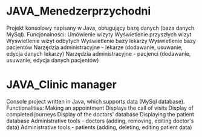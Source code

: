 # JAVA_Menedzerprzychodni
Projekt konsolowy napisany w Java, obługujący bazę danych (baza danych MySql).
Funcjonalności:
  Umówienie wizyty
  Wyświetlenie przyszłych wizyt
  Wyświetlenie wizyt odbytych
  Wyświetlenie bazy lekarzy
  Wyświetlenie bazy pacjentów
  Narzędzia administracyjne - lekarze (dodawanie, usuwanie, edycja danych lekarzy)
  Narzędzia administracyjne - pacjenci (dodawanie, usuwanie, edycja danych pacjentów)

# JAVA_Clinic manager
Console project written in Java, which supports data (MySql database).
Functionalities:
	Making an appointment
	Displays the call of visits
	Display of completed journeys
	Display of the doctors' database
	Displaying the patient database
	Administrative tools - doctors (adding, removing, editing doctor's data)
	Administrative tools - patients (adding, deleting, editing patient data)
